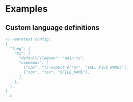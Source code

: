 # Examples

## Custom language definitions

```md
<!--marktest config:
{
  "lang": {
    "ts": {
      "defaultFileName": "main.ts",
      "commands": [
        ["npx", "ts-expect-error", "$ALL_FILE_NAMES"],
        ["npx", "tsx", "$FILE_NAME"],
      ],
    },
  },
}
-->
```
